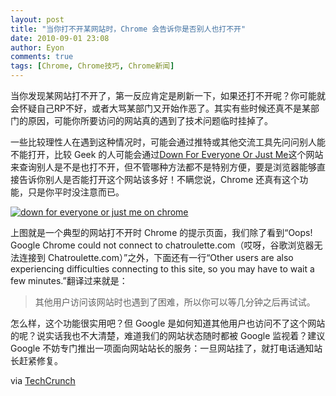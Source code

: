 ```yaml
---
layout: post
title: "当你打不开某网站时，Chrome 会告诉你是否别人也打不开"
date: 2010-09-01 23:08
author: Eyon
comments: true
tags: [Chrome, Chrome技巧, Chrome新闻]
---
```

当你发现某网站打不开了，第一反应肯定是刷新一下，如果还打不开呢？你可能就会怀疑自己RP不好，或者大骂某部门又开始作恶了。其实有些时候还真不是某部门的原因，可能你所要访问的网站真的遇到了技术问题临时挂掉了。

一些比较理性人在遇到这种情况时，可能会通过推特或其他交流工具先问问别人能不能打开，比较 Geek 的人可能会通过[Down For Everyone Or Just Me](http://downforeveryoneorjustme.com/)这个网站来查询别人是不是也打不开，但不管哪种方法都不是特别方便，要是浏览器能够直接告诉你别人是否能打开这个网站该多好！不瞒您说，Chrome 还真有这个功能，只是你平时没注意而已。

<a href="http://img.chromi.org/2010/09/down-for-everyone-or-just-me-on-chrome.png">![](http://img.chromi.org/2010/09/down-for-everyone-or-just-me-on-chrome-550x226.png "down for everyone or just me on chrome")</a>

上图就是一个典型的网站打不开时 Chrome 的提示页面，我们除了看到“Oops! Google Chrome could not connect to chatroulette.com（哎呀，谷歌浏览器无法连接到 Chatroulette.com）”之外，下面还有一行“Other users are also experiencing difficulties connecting to this site, so you may have to wait a few minutes.”翻译过来就是：



>其他用户访问该网站时也遇到了困难，所以你可以等几分钟之后再试试。



怎么样，这个功能很实用吧？但 Google 是如何知道其他用户也访问不了这个网站的呢？说实话我也不大清楚，难道我们的网站状态随时都被 Google 监视着？建议 Google 不妨专门推出一项面向网站站长的服务：一旦网站挂了，就打电话通知站长赶紧修复。

via [TechCrunch](http://techcrunch.com/2010/08/31/chrome-downforeveryoneorjustme/)

